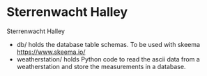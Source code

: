 # Sterrenwacht Halley
Sterrenwacht Halley

* db/ holds the database table schemas. To be used with skeema https://www.skeema.io/
* weatherstation/ holds Python code to read the ascii data from a weatherstation and store the measurements in a database.

